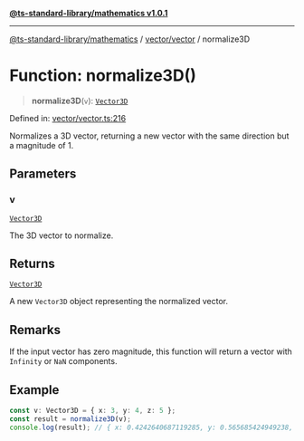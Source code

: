 [**@ts-standard-library/mathematics v1.0.1**](../../../README.md)

***

[@ts-standard-library/mathematics](../../../README.md) / [vector/vector](../README.md) / normalize3D

# Function: normalize3D()

> **normalize3D**(`v`): [`Vector3D`](../type-aliases/Vector3D.md)

Defined in: [vector/vector.ts:216](https://github.com/gabaudette/ts-stdlib/blob/7333da76bc775fbabd0907ad8519b912cfc2fe26/packages/mathematics/src/vector/vector.ts#L216)

Normalizes a 3D vector, returning a new vector with the same direction but a magnitude of 1.

## Parameters

### v

[`Vector3D`](../type-aliases/Vector3D.md)

The 3D vector to normalize.

## Returns

[`Vector3D`](../type-aliases/Vector3D.md)

A new `Vector3D` object representing the normalized vector.

## Remarks

If the input vector has zero magnitude, this function will return a vector with `Infinity` or `NaN` components.

## Example

```ts
const v: Vector3D = { x: 3, y: 4, z: 5 };
const result = normalize3D(v);
console.log(result); // { x: 0.4242640687119285, y: 0.565685424949238, z: 0.7071067811865475 }
```
